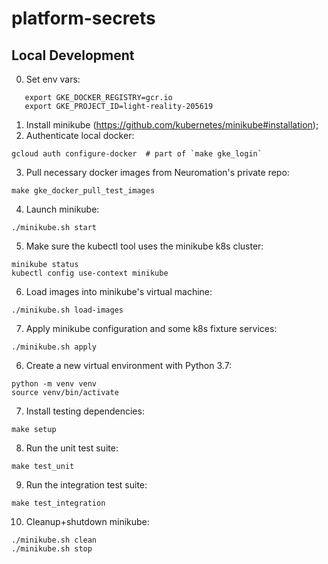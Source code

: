# platform-secrets

## Local Development
0. Set env vars:
```shell
   export GKE_DOCKER_REGISTRY=gcr.io
   export GKE_PROJECT_ID=light-reality-205619
```

1. Install minikube (https://github.com/kubernetes/minikube#installation);
2. Authenticate local docker:
```shell
gcloud auth configure-docker  # part of `make gke_login`
```
3. Pull necessary docker images from Neuromation's private repo:
```shell
make gke_docker_pull_test_images
```
4. Launch minikube:
```shell
./minikube.sh start
```
5. Make sure the kubectl tool uses the minikube k8s cluster:
```shell
minikube status
kubectl config use-context minikube
```
6. Load images into minikube's virtual machine:
```shell
./minikube.sh load-images
```
7. Apply minikube configuration and some k8s fixture services:
```shell
./minikube.sh apply
```
6. Create a new virtual environment with Python 3.7:
```shell
python -m venv venv
source venv/bin/activate
```
7. Install testing dependencies:
```shell
make setup
```
8. Run the unit test suite:
```shell
make test_unit
```
9. Run the integration test suite:
```shell
make test_integration
```
10. Cleanup+shutdown minikube:
```shell
./minikube.sh clean
./minikube.sh stop
```
